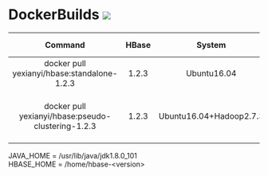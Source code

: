 # DockerBuilds [![](https://images.microbadger.com/badges/image/yexianyi/hbase.svg)](https://microbadger.com/images/yexianyi/hbase "Get your own image badge on microbadger.com")
|Command|HBase|System|JDK|Launch Service|
|:-----:|:---:|:----:|:-:|:-------------|
|docker pull yexianyi/hbase:standalone-1.2.3|1.2.3|Ubuntu16.04|JDK1.8.0_101||
|docker pull yexianyi/hbase:pseudo-clustering-1.2.3|1.2.3|Ubuntu16.04+Hadoop2.7.3|JDK1.8.0_101|1.service ssh start </br>2.hdfs namenode -format|

JAVA_HOME = /usr/lib/java/jdk1.8.0_101 </br>
HBASE_HOME = /home/hbase-\<version\> </br>


